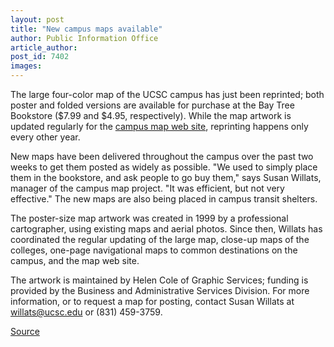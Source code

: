 ```yaml
---
layout: post
title: "New campus maps available"
author: Public Information Office
article_author: 
post_id: 7402
images:
---
```


<a name="content" id="content"></a>
<p>
  The large four-color map of the UCSC campus has just been reprinted; both poster and folded versions are available for purchase at the Bay Tree Bookstore ($7.99 and $4.95, respectively). While the map artwork is updated regularly for the <a href="http://maps.ucsc.edu">campus map web site</a>, reprinting happens only every other year.
</p>
<p>
  New maps have been delivered throughout the campus over the past two weeks to get them posted as widely as possible. "We used to simply place them in the bookstore, and ask people to go buy them," says Susan Willats, manager of the campus map project. "It was efficient, but not very effective." The new maps are also being placed in campus transit shelters.
</p>
<p>
  The poster-size map artwork was created in 1999 by a professional cartographer, using existing maps and aerial photos. Since then, Willats has coordinated the regular updating of the large map, close-up maps of the colleges, one-page navigational maps to common destinations on the campus, and the map web site.
</p>
<p>
  The artwork is maintained by Helen Cole of Graphic Services; funding is provided by the Business and Administrative Services Division. For more information, or to request a map for posting, contact Susan Willats at <a href="mailto:willats@ucsc.edu">willats@ucsc.edu</a> or (831) 459-3759.
</p>
<p><a href="http://www1.ucsc.edu/currents/05-06/09-26/brief-maps.asp" title="Permalink to brief-maps">Source</a></p>
